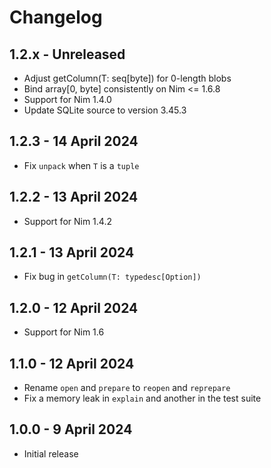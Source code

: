 # Changelog

## 1.2.x - Unreleased

* Adjust getColumn(T: seq[byte]) for 0-length blobs
* Bind array[0, byte] consistently on Nim <= 1.6.8
* Support for Nim 1.4.0
* Update SQLite source to version 3.45.3

## 1.2.3 - 14 April 2024

* Fix `unpack` when `T` is a `tuple`

## 1.2.2 - 13 April 2024

* Support for Nim 1.4.2

## 1.2.1 - 13 April 2024

* Fix bug in `getColumn(T: typedesc[Option])`

## 1.2.0 - 12 April 2024

* Support for Nim 1.6

## 1.1.0 - 12 April 2024

* Rename `open` and `prepare` to `reopen` and `reprepare`
* Fix a memory leak in `explain` and another in the test suite

## 1.0.0 - 9 April 2024

* Initial release
